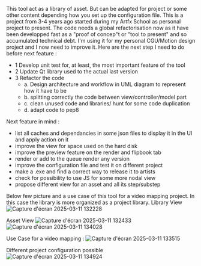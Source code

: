 This tool act as a library of asset. But can be adapted for project or some other content depending how you set up the configuration file.
This is a project from 3-4 years ago started during my Artfx School as personal project to present. The code needs a global refactorisation now as it have been developped fast as a "proof of concep"t or "tool to present" and so accumulated technical debt. 
I'm using it for my personal CGU/Motion design project and I now need to improve it. Here are the next step I need to do before next feature : 
 - 1 Develop unit test for, at least, the most important feature of the tool
 - 2 Update Qt library used to the actual last version
 - 3 Refactor the code
    - a. Design architecture and workflow in UML diagram to represent how it have to be
    - b. splitting correctly the code between view/controller/model part
    - c. clean unused code and libraries/ hunt for some code duplication
    - d. adapt code to pep8

Next feature in mind : 
 - list all caches and dependancies in some json files to display it in the UI and apply action on it
 - improve the view for space used on the hard disk
 - improve the preview feature on the render and flipbook tab
 - render or add to the queue render any version
 - improve the configuration file and test it on different project
 - make a .exe and find a correct way to release it to artists
 - check for possibility to use JS for some more nodal view
 - propose different view for an asset and all its step/substep

Below few picture and a use case of this tool for a video mapping project. In this case the library is more organized as a project library. 
  Library View 
  ![Capture d'écran 2025-03-11 132228](https://github.com/user-attachments/assets/4e85886a-1958-4e25-80d8-c5660b0cdc5c)

  Asset View
  ![Capture d'écran 2025-03-11 132433](https://github.com/user-attachments/assets/17c97eed-d06c-4331-97d0-a4cbbd9388d7)
  ![Capture d'écran 2025-03-11 134028](https://github.com/user-attachments/assets/b6902bfc-6261-43fc-b6d3-50a5930c6f88)

  Use Case for a video mapping : 
  ![Capture d'écran 2025-03-11 133515](https://github.com/user-attachments/assets/b6a203fd-c9bf-478a-8b8e-268d3e652e2b)

  Different project configuration possible
![Capture d'écran 2025-03-11 134924](https://github.com/user-attachments/assets/e5636e70-eda4-4750-a9db-fb093316879c)
